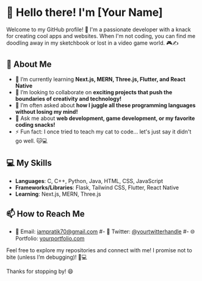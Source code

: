 # 👋 Hello there! I'm [Your Name]

Welcome to my GitHub profile! 🎉 I'm a passionate developer with a knack for creating cool apps and websites. When I'm not coding, you can find me doodling away in my sketchbook or lost in a video game world. 🎮✍️

## 🚀 About Me

- 🌱 I’m currently learning **Next.js, MERN, Three.js, Flutter, and React Native**
- 👯 I’m looking to collaborate on **exciting projects that push the boundaries of creativity and technology!**
- 🤔 I’m often asked about **how I juggle all these programming languages without losing my mind!**
- 💬 Ask me about **web development, game development, or my favorite coding snacks!**
- ⚡ Fun fact: I once tried to teach my cat to code... let's just say it didn't go well. 🐱💻

## 💻 My Skills

- **Languages**: C, C++, Python, Java, HTML, CSS, JavaScript
- **Frameworks/Libraries**: Flask, Tailwind CSS, Flutter, React Native
- **Learning**: Next.js, MERN, Three.js

## 📫 How to Reach Me

- 💌 Email: [iampratik70@gmail.com](mailto:iampratik70@gmail.com)
#- 💬 Twitter: [@yourtwitterhandle](https://twitter.com/yourtwitterhandle)
#- 🌐 Portfolio: [yourportfolio.com](http://yourportfolio.com)

Feel free to explore my repositories and connect with me! I promise not to bite (unless I’m debugging)! 🐾💻

Thanks for stopping by! 😄
